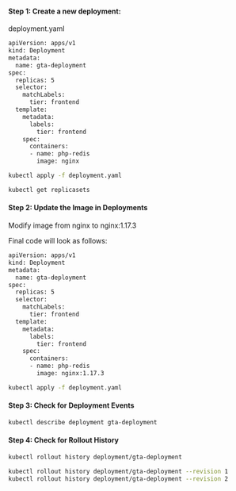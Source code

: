 #### Step 1: Create a new deployment:

deployment.yaml

```sh
apiVersion: apps/v1
kind: Deployment
metadata:
  name: gta-deployment
spec:
  replicas: 5
  selector:
    matchLabels:
      tier: frontend
  template:
    metadata:
      labels:
        tier: frontend
    spec:
      containers:
      - name: php-redis
        image: nginx
```
```sh
kubectl apply -f deployment.yaml
```
```sh
kubectl get replicasets
```

#### Step 2: Update the Image in Deployments

Modify image from nginx to nginx:1.17.3

Final code will look as follows:

```sh
apiVersion: apps/v1
kind: Deployment
metadata:
  name: gta-deployment
spec:
  replicas: 5
  selector:
    matchLabels:
      tier: frontend
  template:
    metadata:
      labels:
        tier: frontend
    spec:
      containers:
      - name: php-redis
        image: nginx:1.17.3
```
```sh
kubectl apply -f deployment.yaml
```

#### Step 3: Check for Deployment Events
```sh
kubectl describe deployment gta-deployment
```

#### Step 4: Check for Rollout History
```sh
kubectl rollout history deployment/gta-deployment

kubectl rollout history deployment/gta-deployment --revision 1
kubectl rollout history deployment/gta-deployment --revision 2
```
